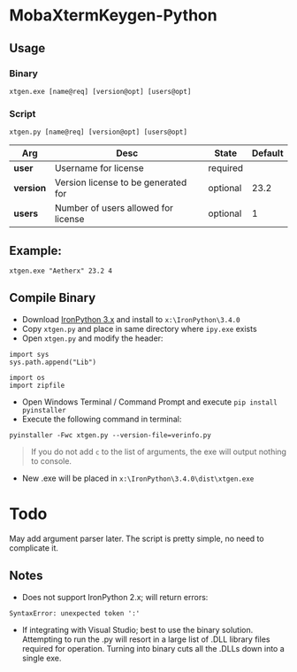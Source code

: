 # MobaXtermKeygen-Python

## Usage
### Binary
```
xtgen.exe [name@req] [version@opt] [users@opt]
```
### Script
```
xtgen.py [name@req] [version@opt] [users@opt]
```

| Arg | Desc | State | Default |
|-|-| - | - |
| **user** | Username for license | required | |
| **version** | Version license to be generated for | optional | 23.2 |
| **users** | Number of users allowed for license | optional | 1 |

## Example:
```
xtgen.exe "Aetherx" 23.2 4
```

## Compile Binary
- Download [IronPython 3.x](https://github.com/IronLanguages/ironpython3/releases) and install to `x:\IronPython\3.4.0`
- Copy `xtgen.py` and place in same directory where `ipy.exe` exists
- Open `xtgen.py` and modify the header:
```
import sys
sys.path.append("Lib")

import os
import zipfile
```
- Open Windows Terminal / Command Prompt and execute `pip install pyinstaller`
- Execute the following command in terminal:
```
pyinstaller -Fwc xtgen.py --version-file=verinfo.py
```
  > If you do not add `c` to the list of arguments, the exe will output nothing to console.
- New .exe will be placed in `x:\IronPython\3.4.0\dist\xtgen.exe`

# Todo
May add argument parser later. The script is pretty simple, no need to complicate it.

## Notes
- Does not support IronPython 2.x; will return errors:
```
SyntaxError: unexpected token ':'
```
- If integrating with Visual Studio; best to use the binary solution. Attempting to run the .py will resort in a large list of .DLL library files required for operation. Turning into binary cuts all the .DLLs down into a single exe.

